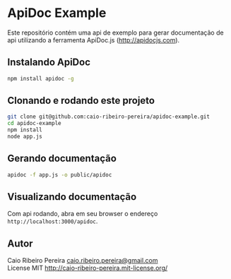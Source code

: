 # ApiDoc Example

Este repositório contém uma api de exemplo para gerar documentação de api utilizando a ferramenta ApiDoc.js (http://apidocjs.com).

## Instalando ApiDoc

``` bash
npm install apidoc -g
```

## Clonando e rodando este projeto

``` bash
git clone git@github.com:caio-ribeiro-pereira/apidoc-example.git
cd apidoc-example
npm install
node app.js
```

## Gerando documentação

``` bash
apidoc -f app.js -o public/apidoc
```

## Visualizando documentação

Com api rodando, abra em seu browser o endereço `http://localhost:3000/apidoc`.

## Autor

Caio Ribeiro Pereira <caio.ribeiro.pereira@gmail.com>  
License MIT <http://caio-ribeiro-pereira.mit-license.org/>